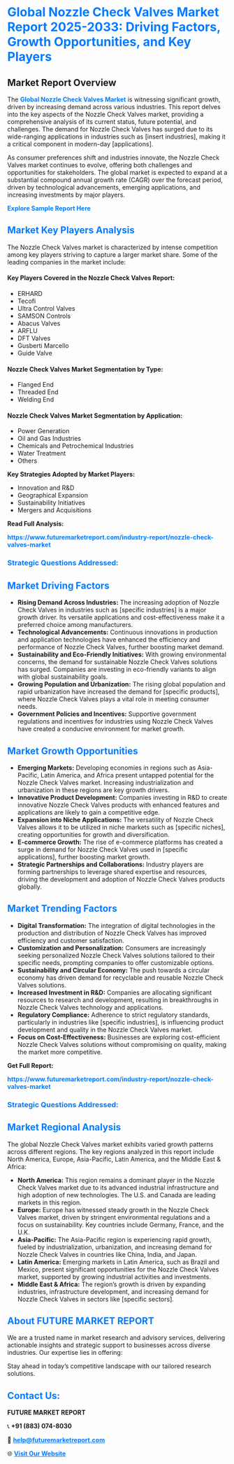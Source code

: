 <h1 style="color: #007BFF;">Global Nozzle Check Valves Market Report 2025-2033: Driving Factors, Growth Opportunities, and Key Players</h1>

<section id="overview">
<h2>Market Report Overview</h2>
<p>The <a href="https://www.futuremarketreport.com/industry-report/nozzle-check-valves-market" style="color: #007BFF; text-decoration: none;"><strong>Global Nozzle Check Valves Market</strong></a> is witnessing significant growth, driven by increasing demand across various industries. This report delves into the key aspects of the Nozzle Check Valves market, providing a comprehensive analysis of its current status, future potential, and challenges. The demand for Nozzle Check Valves has surged due to its wide-ranging applications in industries such as [insert industries], making it a critical component in modern-day [applications].</p>
<p>As consumer preferences shift and industries innovate, the Nozzle Check Valves market continues to evolve, offering both challenges and opportunities for stakeholders. The global market is expected to expand at a substantial compound annual growth rate (CAGR) over the forecast period, driven by technological advancements, emerging applications, and increasing investments by major players.</p>
</section>

<section id="overview">
<p><a href="https://www.futuremarketreport.com/request-sample/reportId=29248" style="color: #007BFF; text-decoration: none;"><strong>Explore Sample Report Here</strong></a></p>
</section>

<section id="key-players">
<h2 style="color: #007BFF;">Market Key Players Analysis</h2>
<p>The Nozzle Check Valves market is characterized by intense competition among key players striving to capture a larger market share. Some of the leading companies in the market include:</p>
<h4>Key Players Covered in the Nozzle Check Valves Report:</h4>
<ul><li>ERHARD</li><li>Tecofi</li><li>Ultra Control Valves</li><li>SAMSON Controls</li><li>Abacus Valves</li><li>ARFLU</li><li>DFT Valves</li><li>Gusberti Marcello</li><li>Guide Valve</li></ul>
<h4>Nozzle Check Valves Market Segmentation by Type:</h4>
<ul><li>Flanged End</li><li>Threaded End</li><li>Welding End</li></ul>

<h4>Nozzle Check Valves Market Segmentation by Application:</h4>
<ul><li>Power Generation</li><li>Oil and Gas Industries</li><li>Chemicals and Petrochemical Industries</li><li>Water Treatment</li><li>Others</li></ul>
<p><strong>Key Strategies Adopted by Market Players:</strong></p>
<ul>
<li>Innovation and R&D</li>
<li>Geographical Expansion</li>
<li>Sustainability Initiatives</li>
<li>Mergers and Acquisitions</li>
</ul>
</section>

<section>
<p><strong>Read Full Analysis: </strong></p><a href="https://www.futuremarketreport.com/industry-report/nozzle-check-valves-market" style="color: #007BFF; text-decoration: none;"><strong>https://www.futuremarketreport.com/industry-report/nozzle-check-valves-market</strong></a>
<h3 style="color: #007BFF;">Strategic Questions Addressed:</h3>
</section>

<section id="driving-factors">
<h2 style="color: #007BFF;">Market Driving Factors</h2>
<ul>
<li><strong>Rising Demand Across Industries:</strong> The increasing adoption of Nozzle Check Valves in industries such as [specific industries] is a major growth driver. Its versatile applications and cost-effectiveness make it a preferred choice among manufacturers.</li>
<li><strong>Technological Advancements:</strong> Continuous innovations in production and application technologies have enhanced the efficiency and performance of Nozzle Check Valves, further boosting market demand.</li>
<li><strong>Sustainability and Eco-Friendly Initiatives:</strong> With growing environmental concerns, the demand for sustainable Nozzle Check Valves solutions has surged. Companies are investing in eco-friendly variants to align with global sustainability goals.</li>
<li><strong>Growing Population and Urbanization:</strong> The rising global population and rapid urbanization have increased the demand for [specific products], where Nozzle Check Valves plays a vital role in meeting consumer needs.</li>
<li><strong>Government Policies and Incentives:</strong> Supportive government regulations and incentives for industries using Nozzle Check Valves have created a conducive environment for market growth.</li>
</ul>
</section>

<section id="growth-opportunities">
<h2 style="color: #007BFF;">Market Growth Opportunities</h2>
<ul>
<li><strong>Emerging Markets:</strong> Developing economies in regions such as Asia-Pacific, Latin America, and Africa present untapped potential for the Nozzle Check Valves market. Increasing industrialization and urbanization in these regions are key growth drivers.</li>
<li><strong>Innovative Product Development:</strong> Companies investing in R&D to create innovative Nozzle Check Valves products with enhanced features and applications are likely to gain a competitive edge.</li>
<li><strong>Expansion into Niche Applications:</strong> The versatility of Nozzle Check Valves allows it to be utilized in niche markets such as [specific niches], creating opportunities for growth and diversification.</li>
<li><strong>E-commerce Growth:</strong> The rise of e-commerce platforms has created a surge in demand for Nozzle Check Valves used in [specific applications], further boosting market growth.</li>
<li><strong>Strategic Partnerships and Collaborations:</strong> Industry players are forming partnerships to leverage shared expertise and resources, driving the development and adoption of Nozzle Check Valves products globally.</li>
</ul>
</section>

<section id="trending-factors">
<h2 style="color: #007BFF;">Market Trending Factors</h2>
<ul>
<li><strong>Digital Transformation:</strong> The integration of digital technologies in the production and distribution of Nozzle Check Valves has improved efficiency and customer satisfaction.</li>
<li><strong>Customization and Personalization:</strong> Consumers are increasingly seeking personalized Nozzle Check Valves solutions tailored to their specific needs, prompting companies to offer customizable options.</li>
<li><strong>Sustainability and Circular Economy:</strong> The push towards a circular economy has driven demand for recyclable and reusable Nozzle Check Valves solutions.</li>
<li><strong>Increased Investment in R&D:</strong> Companies are allocating significant resources to research and development, resulting in breakthroughs in Nozzle Check Valves technology and applications.</li>
<li><strong>Regulatory Compliance:</strong> Adherence to strict regulatory standards, particularly in industries like [specific industries], is influencing product development and quality in the Nozzle Check Valves market.</li>
<li><strong>Focus on Cost-Effectiveness:</strong> Businesses are exploring cost-efficient Nozzle Check Valves solutions without compromising on quality, making the market more competitive.</li>
</ul>
</section>

<section>
<p><strong>Get Full Report: </strong></p><a href="https://www.futuremarketreport.com/industry-report/nozzle-check-valves-market" style="color: #007BFF; text-decoration: none;"><strong>https://www.futuremarketreport.com/industry-report/nozzle-check-valves-market</strong></a>
<h3 style="color: #007BFF;">Strategic Questions Addressed:</h3>
</section>


<section id="regional-analysis">
<h2 style="color: #007BFF;">Market Regional Analysis</h2>
<p>The global Nozzle Check Valves market exhibits varied growth patterns across different regions. The key regions analyzed in this report include North America, Europe, Asia-Pacific, Latin America, and the Middle East & Africa:</p>
<ul>
<li><strong>North America:</strong> This region remains a dominant player in the Nozzle Check Valves market due to its advanced industrial infrastructure and high adoption of new technologies. The U.S. and Canada are leading markets in this region.</li>
<li><strong>Europe:</strong> Europe has witnessed steady growth in the Nozzle Check Valves market, driven by stringent environmental regulations and a focus on sustainability. Key countries include Germany, France, and the U.K.</li>
<li><strong>Asia-Pacific:</strong> The Asia-Pacific region is experiencing rapid growth, fueled by industrialization, urbanization, and increasing demand for Nozzle Check Valves in countries like China, India, and Japan.</li>
<li><strong>Latin America:</strong> Emerging markets in Latin America, such as Brazil and Mexico, present significant opportunities for the Nozzle Check Valves market, supported by growing industrial activities and investments.</li>
<li><strong>Middle East & Africa:</strong> The region’s growth is driven by expanding industries, infrastructure development, and increasing demand for Nozzle Check Valves in sectors like [specific sectors].</li>
</ul>
</section>

<footer>
<h2 style="color: #007BFF;">About FUTURE MARKET REPORT</h2>
<p>We are a trusted name in market research and advisory services, delivering actionable insights and strategic support to businesses across diverse industries. Our expertise lies in offering:</p>

<p>Stay ahead in today’s competitive landscape with our tailored research solutions.</p>

<h2 style="color: #007BFF;">Contact Us:</h2>
<p><strong>FUTURE MARKET REPORT</strong></p>
<p>📞 <strong>+91 (883) 074-8030</strong></p>
<p>📧 <strong><a href="mailto:help@futuremarketreport.com" style="color: #007BFF;">help@futuremarketreport.com</a></strong></p>
<p>🌐 <strong><a href="https://www.futuremarketreport.com/" style="color: #007BFF;">Visit Our Website</a></strong></p>
</footer>